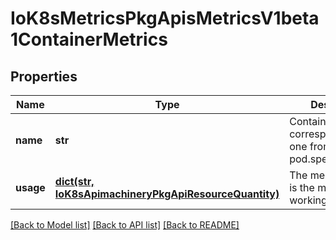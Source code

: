 # IoK8sMetricsPkgApisMetricsV1beta1ContainerMetrics

## Properties
Name | Type | Description | Notes
------------ | ------------- | ------------- | -------------
**name** | **str** | Container name corresponding to the one from pod.spec.containers. | 
**usage** | [**dict(str, IoK8sApimachineryPkgApiResourceQuantity)**](IoK8sApimachineryPkgApiResourceQuantity.md) | The memory usage is the memory working set. | 

[[Back to Model list]](../README.md#documentation-for-models) [[Back to API list]](../README.md#documentation-for-api-endpoints) [[Back to README]](../README.md)



